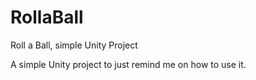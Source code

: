 # RollaBall
Roll a Ball, simple Unity Project

A simple Unity project to just remind me on how to use it.
